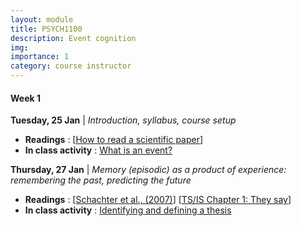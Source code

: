 ```yaml
---
layout: module
title: PSYCH1100
description: Event cognition
img: 
importance: 1
category: course instructor
---
```


#### Week 1

**Tuesday, 25 Jan** | *Introduction, syllabus, course setup*
* **Readings** : [[How to read a scientific paper](https://www.science.org/content/article/how-read-scientific-paper-rev2)]
* **In class activity** : [What is an event?](/assets/psych1140/files/Week1_ClassSheet1.pdf)

**Thursday, 27 Jan** | *Memory (episodic) as a product of experience: remembering the past, predicting the future*
* **Readings** : [[Schachter et al., (2007)](https://www.tandfonline.com/doi/abs/10.1080/08995600802554748)] [[TS/IS Chapter 1: They say](https://wwnorton.com/books/9780393538700)]
* **In class activity** : [Identifying and defining a thesis](/assets/psych1140/files/Week1_ClassSheet2.pdf)


